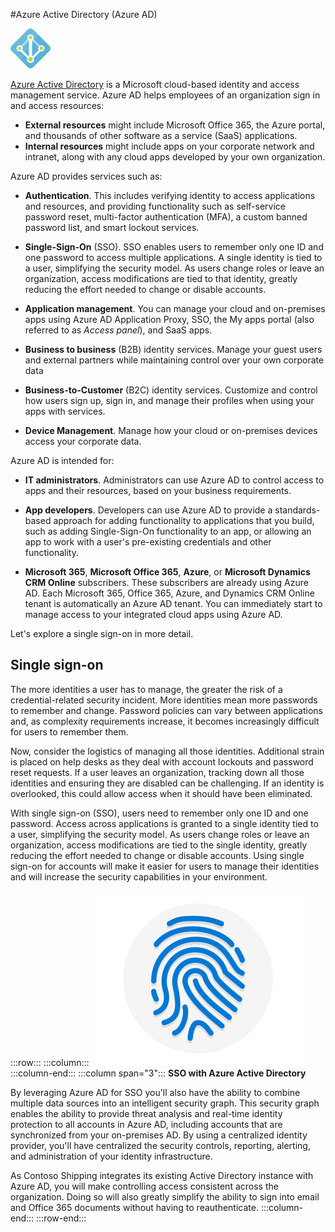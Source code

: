 #Azure Active Directory (Azure AD)


![Azure AD icon.](../media/iconazuread.png)

[Azure Active Directory](https://azure.microsoft.com/services/active-directory?azure-portal=true) is a Microsoft cloud-based identity and access management service. Azure AD helps employees of an organization sign in and access resources:

+ **External resources** might include Microsoft Office 365, the Azure portal, and thousands of other software as a service (SaaS) applications.
+ **Internal resources** might include apps on your corporate network and intranet, along with any cloud apps developed by your own organization.

Azure AD provides services such as:

+ **Authentication**. This includes verifying identity to access applications and resources, and providing functionality such as self-service password reset, multi-factor authentication (MFA), a custom banned password list, and smart lockout services.

+ **Single-Sign-On** (SSO). SSO enables users to remember only one ID and one password to access multiple applications. A single identity is tied to a user, simplifying the security model. As users change roles or leave an organization, access modifications are tied to that identity, greatly reducing the effort needed to change or disable accounts.

+ **Application management**. You can manage your cloud and on-premises apps using Azure AD Application Proxy, SSO, the My apps portal (also referred to as *Access panel*), and SaaS apps.

+ **Business to business** (B2B) identity services. Manage your guest users and external partners while maintaining control over your own corporate data

+ **Business-to-Customer** (B2C) identity services. Customize and control how users sign up, sign in, and manage their profiles when using your apps with services.

+ **Device Management**. Manage how your cloud or on-premises devices access your corporate data.


Azure AD is intended for:

+ **IT administrators**. Administrators can use Azure AD to control access to apps and their resources, based on your business requirements.

+ **App developers**. Developers can use Azure AD to provide a standards-based approach for adding functionality to applications that you build, such as adding Single-Sign-On functionality to an app, or allowing an app to work with a user's pre-existing credentials and other functionality.

+ **Microsoft 365**, **Microsoft Office 365**, **Azure**, or **Microsoft Dynamics CRM Online** subscribers. These subscribers are already using Azure AD. Each Microsoft 365, Office 365, Azure, and Dynamics CRM Online tenant is automatically an Azure AD tenant. You can immediately start to manage access to your integrated cloud apps using Azure AD.

Let's explore a single sign-on in more detail.

## Single sign-on

The more identities a user has to manage, the greater the risk of a credential-related security incident. More identities mean more passwords to remember and change. Password policies can vary between applications and, as complexity requirements increase, it becomes increasingly difficult for users to remember them.

Now, consider the logistics of managing all those identities. Additional strain is placed on help desks as they deal with account lockouts and password reset requests. If a user leaves an organization, tracking down all those identities and ensuring they are disabled can be challenging. If an identity is overlooked, this could allow access when it should have been eliminated.

With single sign-on (SSO), users need to remember only one ID and one password. Access across applications is granted to a single identity tied to a user, simplifying the security model. As users change roles or leave an organization, access modifications are tied to the single identity, greatly reducing the effort needed to change or disable accounts. Using single sign-on for accounts will make it easier for users to manage their identities and will increase the security capabilities in your environment.

:::row:::
  :::column:::
    ![A thumbprint representing Azure Active Directory](../media/3-sso-with-azure-ad.png)
  :::column-end:::
  :::column span="3":::
**SSO with Azure Active Directory**

By leveraging Azure AD for SSO you'll also have the ability to combine multiple data sources into an intelligent security graph. This security graph enables the ability to provide threat analysis and real-time identity protection to all accounts in Azure AD, including accounts that are synchronized from your on-premises AD. By using a centralized identity provider, you'll have centralized the security controls, reporting, alerting, and administration of your identity infrastructure.

As Contoso Shipping integrates its existing Active Directory instance with Azure AD, you will make controlling access consistent across the organization. Doing so will also greatly simplify the ability to sign into email and Office 365 documents without having to reauthenticate.
  :::column-end:::
:::row-end:::

